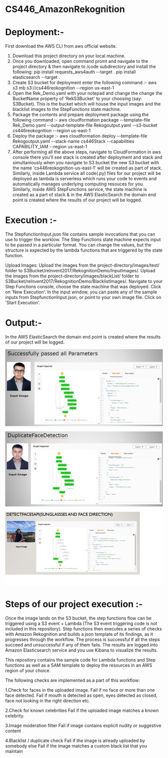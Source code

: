 # CS446_AmazonRekognition

# Deployment:-

First download the AWS CLI from aws official website.
1. Download this project directory on your local machine.
2. Once you downloaded, open command promt and navigate to the project directory & then navigate to /code subdirectory and install the following:
   pip install requests_aws4auth --target .
   pip install elasticsearch --target .
3. Create S3 bucket for deployment enter the following command :-
   aws s3 mb s3://cs446reokognition --region us-east-1
4. Open the Rek_Demo.yaml with your notepad and change the change the BucketName property of 'RekS3Bucket' to your choosing (say: S3Bucket). This is the bucket which will house the input images and the blacklist images to the StepFunctions state machine.
5. Package the contents and prepare deployment package using the following command :-
   aws cloudformation package --template-file Rek_Demo.yaml --output-template-file Rekogoutput.yaml --s3-bucket cs446reokognition --region us-east-1
6. Deploy the package :-
   aws cloudformation deploy --template-file Rekogoutput.yaml --stack-name cs446Stack --capabilities CAPABILITY_IAM --region us-east-1
7. After performing all the above steps, navigate to CloudFormation in aws console there you'll see stack is created after deployment and stack and simultaniously when you navigate to S3 bucket the new S3 bucket with the name 'cs446reokognition-us-east-1' will be created as part of stack. Similarly, inside Lambda service all code(.py) files for our project will be deployed as lambda is serverless which runs your code to events and automatically manages underlying computing resouces for you. Similarly, inside AWS StepFunctions service, the state machine is created as a part of stack & in the AWS ElasticSearch the domain end point is created where the results of our project will be logged.

# Execution :-

The StepfunctionInput.json file contains sample invocations that you can use to trigger the worklow. The Step Functions state machine expects input to be passed in a particular format. You can change the values, but the structure is expected by the lambda functions that are triggered by the state function.

Upload Images:
Upload the images from the project-directory/images/test/ folder to S3Bucket/reInvent2017/RekognitionDemo/InputImages/.
Upload the images from the project-directory/images/blackList/ folder to S3Bucket/reInvent2017/RekognitionDemo/BlacklistImages/.
Navigate to your Step Functions console, choose the state machine that was deployed.
Click on 'New Execution'.
In the input window, you can paste any of the sample inputs from StepfunctionInput.json, or point to your own image file.
Click on 'Start Execution'.

# Output:-

In the AWS ElasticSearch the domain end point is created where the results of our project will be logged.

![](images/allParametersOutput.png)

![](images/DuplicateOutput.png)

![](images/sunglassesOutput.png)


# Steps of our project execution :-

Once the image lands on the S3 bucket, the step functions flow can be triggered using a S3 event + Lambda (The S3 event triggering code is not included in this repository). Step functions then executes a series of checks with Amazon Rekognition and builds a json template of its findings, as it progresses through the workflow. The process is successful if all the steps succeed and unsuccessful if any of them fails. The results are logged into Amazon Elasticsearch service and you use Kibana to visualize the results.

This repository contains the sample code for Lambda functions and Step functions as well as a SAM template to deploy the resources in an AWS region of your choice.

The following checks are implemented as a part of this workflow:

1.Check for faces in the uploaded image.
  Fail if no face or more than one face detected.
  Fail if mouth is detected as open, eyes detected as closed, face not looking in the right direction etc.

2.Check for known celebrities
  Fail if the uploaded image matches a known celebrity.

3.Image moderation filter
  Fail if image contains explicit nudity or suggestive content

4.Blacklist / duplicate check
  Fail if the image is already uploaded by somebody else
  Fail if the image matches a custom black list that you maintain
